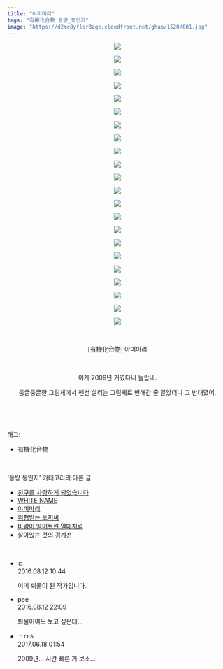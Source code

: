 ```yaml
---
title: "야미마리"
tags: "有機化合物 동방_동인지"
image: "https://d2mc8yflsr3zqe.cloudfront.net/ghap/1520/001.jpg"
---
```

<div class="article">
<p style="text-align: center; clear: none; float: none;"><img src="{{ site.imgserver2 }}/ghap/1520/001.jpg"/></p>
<p style="text-align: center; clear: none; float: none;"><img src="{{ site.imgserver2 }}/ghap/1520/002.jpg"/></p>
<p style="text-align: center; clear: none; float: none;"><img src="{{ site.imgserver2 }}/ghap/1520/003.jpg"/></p>
<p style="text-align: center; clear: none; float: none;"><img src="{{ site.imgserver2 }}/ghap/1520/004.jpg"/></p>
<p style="text-align: center; clear: none; float: none;"><img src="{{ site.imgserver2 }}/ghap/1520/005.jpg"/></p>
<p style="text-align: center; clear: none; float: none;"><img src="{{ site.imgserver2 }}/ghap/1520/006.jpg"/></p>
<p style="text-align: center; clear: none; float: none;"><img src="{{ site.imgserver2 }}/ghap/1520/007.jpg"/></p>
<p style="text-align: center; clear: none; float: none;"><img src="{{ site.imgserver2 }}/ghap/1520/008.jpg"/></p>
<p style="text-align: center; clear: none; float: none;"><img src="{{ site.imgserver2 }}/ghap/1520/009.jpg"/></p>
<p style="text-align: center; clear: none; float: none;"><img src="{{ site.imgserver2 }}/ghap/1520/010.jpg"/></p>
<p style="text-align: center; clear: none; float: none;"><img src="{{ site.imgserver2 }}/ghap/1520/011.jpg"/></p>
<p style="text-align: center; clear: none; float: none;"><img src="{{ site.imgserver2 }}/ghap/1520/012.jpg"/></p>
<p style="text-align: center; clear: none; float: none;"><img src="{{ site.imgserver2 }}/ghap/1520/013.jpg"/></p>
<p style="text-align: center; clear: none; float: none;"><img src="{{ site.imgserver2 }}/ghap/1520/014.jpg"/></p>
<p style="text-align: center; clear: none; float: none;"><img src="{{ site.imgserver2 }}/ghap/1520/015.jpg"/></p>
<p style="text-align: center; clear: none; float: none;"><img src="{{ site.imgserver2 }}/ghap/1520/016.jpg"/></p>
<p style="text-align: center; clear: none; float: none;"><img src="{{ site.imgserver2 }}/ghap/1520/017.jpg"/></p>
<p style="text-align: center; clear: none; float: none;"><img src="{{ site.imgserver2 }}/ghap/1520/018.jpg"/></p>
<p style="text-align: center; clear: none; float: none;"><img src="{{ site.imgserver2 }}/ghap/1520/019.jpg"/></p>
<p style="text-align: center; clear: none; float: none;"><img src="{{ site.imgserver2 }}/ghap/1520/020.jpg"/></p>
<p style="text-align: center; clear: none; float: none;"><img src="{{ site.imgserver2 }}/ghap/1520/021.jpg"/></p>
<p style="text-align: center; clear: none; float: none;"><img src="{{ site.imgserver2 }}/ghap/1520/022.jpg"/></p>
<p style="text-align: center; clear: none; float: none;"><br/></p>
<p style="text-align: center; clear: none; float: none;">[有機化合物] 야미마리</p>
<p style="text-align: center; clear: none; float: none;"><br/></p>
<p style="text-align: center; clear: none; float: none;">이게 2009년 거였다니 놀랍네.</p>
<p style="text-align: center; clear: none; float: none;">둥글둥글한 그림체에서 펜선 살리는 그림체로 변해간 줄 알았더니 그 반대였어.</p>
<p><br/></p>
</div><br/>
<div class="tagTrail">
<p>태그: </p>
<ul>
<li>有機化合物</li>
</ul>
</div><br/>
<div class="another">
<p>'동방 동인지' 카테고리의 다른 글</p>
<ul>
<li><a href="/ghap_1522">친구를 사랑하게 되었습니다</a></li>
<li><a href="/ghap_1521">WHITE NAME</a></li>
<li><a href="/ghap_1520">야미마리</a></li>
<li><a href="/ghap_1519">위협받는 토끼씨</a></li>
<li><a href="/ghap_1517">바람이 떨어트린 열매처럼</a></li>
<li><a href="/ghap_1516">살아있는 것의 경계선</a></li>
</ul>
</div><br/>
<div class="cb_module cb_fluid">
<div class="cb_wrt cb_profile">
<div class="comment">
<ul>
<li class="cb_thumb_off" id="comment14779782">
<div class="cb_comment_area">
<div class="cb_info_area">
<div class="cb_section">
<span class="cb_nick_name">ㅁ</span>
</div>
<div class="cb_section">
<span class="cb_date">2016.08.12 10:44 </span>
</div>
</div>
<div class="cb_dsc_comment">
<p class="cb_dsc">
											이미 퇴물이 된 작가입니다.
										</p>
</div>
</div></li>
<li class="cb_thumb_off" id="comment14780407">
<div class="cb_comment_area">
<div class="cb_info_area">
<div class="cb_section">
<span class="cb_nick_name">pee</span>
</div>
<div class="cb_section">
<span class="cb_date">2016.08.12 22:09 </span>
</div>
</div>
<div class="cb_dsc_comment">
<p class="cb_dsc">
											퇴물이여도 보고 싶은데...
										</p>
</div>
</div></li>
<li class="cb_thumb_off" id="comment15016169">
<div class="cb_comment_area">
<div class="cb_info_area">
<div class="cb_section">
<span class="cb_nick_name">ㄱㅁㅎ</span>
</div>
<div class="cb_section">
<span class="cb_date">2017.06.18 01:54 </span>
</div>
</div>
<div class="cb_dsc_comment">
<p class="cb_dsc">
											2009년... 시간 빠른 거 보소...
										</p>
</div>
</div></li>
</ul>
</div>
</div><!-- commentList close -->
</div><br/>

